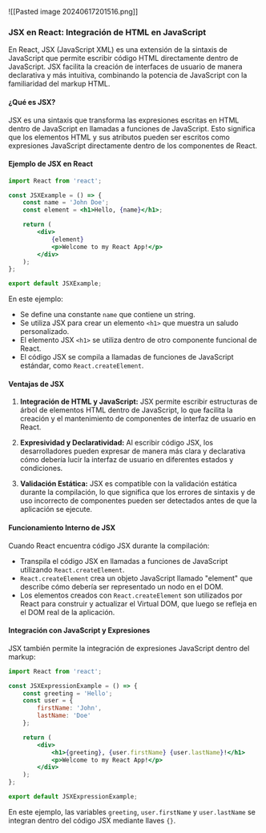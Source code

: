 
![[Pasted image 20240617201516.png]]
### JSX en React: Integración de HTML en JavaScript

En React, JSX (JavaScript XML) es una extensión de la sintaxis de JavaScript que permite escribir código HTML directamente dentro de JavaScript. JSX facilita la creación de interfaces de usuario de manera declarativa y más intuitiva, combinando la potencia de JavaScript con la familiaridad del markup HTML.

#### ¿Qué es JSX?

JSX es una sintaxis que transforma las expresiones escritas en HTML dentro de JavaScript en llamadas a funciones de JavaScript. Esto significa que los elementos HTML y sus atributos pueden ser escritos como expresiones JavaScript directamente dentro de los componentes de React.

#### Ejemplo de JSX en React

```jsx
import React from 'react';

const JSXExample = () => {
    const name = 'John Doe';
    const element = <h1>Hello, {name}</h1>;

    return (
        <div>
            {element}
            <p>Welcome to my React App!</p>
        </div>
    );
};

export default JSXExample;
```

En este ejemplo:

- Se define una constante `name` que contiene un string.
- Se utiliza JSX para crear un elemento `<h1>` que muestra un saludo personalizado.
- El elemento JSX `<h1>` se utiliza dentro de otro componente funcional de React.
- El código JSX se compila a llamadas de funciones de JavaScript estándar, como `React.createElement`.

#### Ventajas de JSX

1. **Integración de HTML y JavaScript:** JSX permite escribir estructuras de árbol de elementos HTML dentro de JavaScript, lo que facilita la creación y el mantenimiento de componentes de interfaz de usuario en React.
    
2. **Expresividad y Declaratividad:** Al escribir código JSX, los desarrolladores pueden expresar de manera más clara y declarativa cómo debería lucir la interfaz de usuario en diferentes estados y condiciones.
    
3. **Validación Estática:** JSX es compatible con la validación estática durante la compilación, lo que significa que los errores de sintaxis y de uso incorrecto de componentes pueden ser detectados antes de que la aplicación se ejecute.
    

#### Funcionamiento Interno de JSX

Cuando React encuentra código JSX durante la compilación:

- Transpila el código JSX en llamadas a funciones de JavaScript utilizando `React.createElement`.
- `React.createElement` crea un objeto JavaScript llamado "element" que describe cómo debería ser representado un nodo en el DOM.
- Los elementos creados con `React.createElement` son utilizados por React para construir y actualizar el Virtual DOM, que luego se refleja en el DOM real de la aplicación.

#### Integración con JavaScript y Expresiones

JSX también permite la integración de expresiones JavaScript dentro del markup:

```jsx
import React from 'react';

const JSXExpressionExample = () => {
    const greeting = 'Hello';
    const user = {
        firstName: 'John',
        lastName: 'Doe'
    };

    return (
        <div>
            <h1>{greeting}, {user.firstName} {user.lastName}!</h1>
            <p>Welcome to my React App!</p>
        </div>
    );
};

export default JSXExpressionExample;

```

En este ejemplo, las variables `greeting`, `user.firstName` y `user.lastName` se integran dentro del código JSX mediante llaves `{}`.